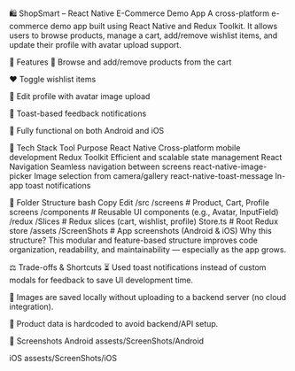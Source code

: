 🛍️ ShopSmart – React Native E-Commerce Demo App
A cross-platform e-commerce demo app built using React Native and Redux Toolkit. It allows users to browse products, manage a cart, add/remove wishlist items, and update their profile with avatar upload support.

🚀 Features
🛒 Browse and add/remove products from the cart

❤️ Toggle wishlist items

👤 Edit profile with avatar image upload

🔔 Toast-based feedback notifications

📱 Fully functional on both Android and iOS

🧰 Tech Stack
Tool Purpose
React Native Cross-platform mobile development
Redux Toolkit Efficient and scalable state management
React Navigation Seamless navigation between screens
react-native-image-picker Image selection from camera/gallery
react-native-toast-message In-app toast notifications

📁 Folder Structure
bash
Copy
Edit
/src
/screens # Product, Cart, Profile screens
/components # Reusable UI components (e.g., Avatar, InputField)
/redux
/Slices # Redux slices (cart, wishlist, profile)
Store.ts # Root Redux store
/assets
/ScreenShots # App screenshots (Android & iOS)
Why this structure?
This modular and feature-based structure improves code organization, readability, and maintainability — especially as the app grows.

⚖️ Trade-offs & Shortcuts
⏳ Used toast notifications instead of custom modals for feedback to save UI development time.

🔗 Images are saved locally without uploading to a backend server (no cloud integration).

🧪 Product data is hardcoded to avoid backend/API setup.

📸 Screenshots
Android
assests/ScreenShots/Android

iOS
assests/ScreenShots/iOS
